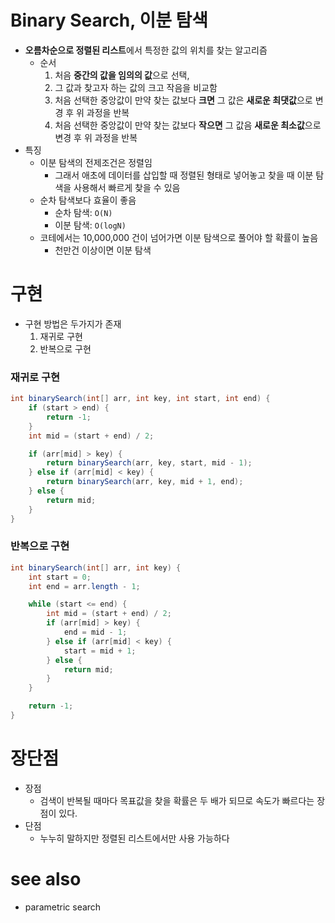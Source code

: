# Binary Search, 이분 탐색

- **오름차순으로 정렬된 리스트**에서 특정한 값의 위치를 찾는 알고리즘
  - 순서
    1. 처음 **중간의 값을 임의의 값**으로 선택, 
    2. 그 값과 찾고자 하는 값의 크고 작음을 비교함
    3. 처음 선택한 중앙값이 만약 찾는 값보다 **크면** 그 값은 **새로운 최댓값**으로 변경 후 위 과정을 반복 
    4. 처음 선택한 중앙값이 만약 찾는 값보다 **작으면** 그 값음 **새로운 최소값**으로 변경 후 위 과정을 반복
- 특징
  - 이분 탐색의 전제조건은 정렬임
    - 그래서 애초에 데이터를 삽입할 때 정렬된 형태로 넣어놓고 찾을 때 이분 탐색을 사용해서 빠르게 찾을 수 있음
  - 순차 탐색보다 효율이 좋음
    - 순차 탐색: `O(N)`
    - 이분 탐색: `O(logN)`
  - 코테에서는 10,000,000 건이 넘어가면 이분 탐색으로 풀어야 할 확률이 높음
    - 천만건 이상이면 이분 탐색

# 구현

- 구현 방법은 두가지가 존재
  1. 재귀로 구현
  2. 반복으로 구현

### 재귀로 구현

```java
int binarySearch(int[] arr, int key, int start, int end) {
    if (start > end) {
        return -1;
    }
    int mid = (start + end) / 2;

    if (arr[mid] > key) {
        return binarySearch(arr, key, start, mid - 1);
    } else if (arr[mid] < key) {
        return binarySearch(arr, key, mid + 1, end);
    } else {
        return mid;
    }
}
```

### 반복으로 구현

```java
int binarySearch(int[] arr, int key) {
    int start = 0;
    int end = arr.length - 1;

    while (start <= end) {
        int mid = (start + end) / 2;
        if (arr[mid] > key) {
            end = mid - 1;
        } else if (arr[mid] < key) {
            start = mid + 1;
        } else {
            return mid;
        }
    }

    return -1;
}
```

# 장단점

- 장점
  - 검색이 반복될 때마다 목표값을 찾을 확률은 두 배가 되므로 속도가 빠르다는 장점이 있다.
- 단점
  - 누누히 말하지만 정렬된 리스트에서만 사용 가능하다 

# see also

- parametric search